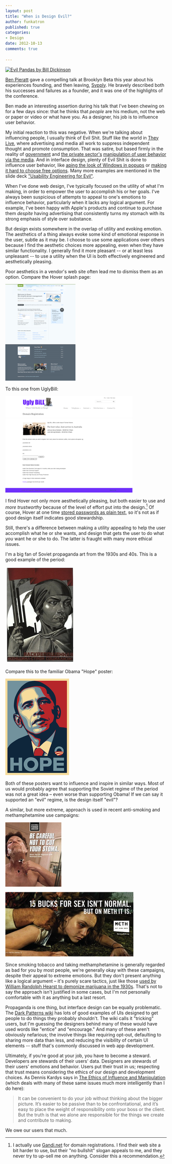 ```yaml
---
layout: post
title: "When is Design Evil?"
author: funkatron
published: true
categories:
- Design
date: 2012-10-13
comments: true

---
```


[![Evil Pandas by Bill Dickinson](http://farm8.staticflickr.com/7067/6902110466_22cdd93c8a_z.jpg)](http://www.flickr.com/photos/skynoir/6902110466/ "Evil Pandas by Bill Dickinson")

[Ben Pieratt](http://pieratt.com/) gave a compelling talk at Brooklyn Beta this year about his experiences founding, and then leaving, [Svpply](http://svpply.com/). He bravely described both his successes and failures as a founder, and it was one of the highlights of the conference.

Ben made an interesting assertion during his talk that I've been chewing on for a few days since: that he thinks that *people* are his medium, not the web or paper or video or what have you. As a designer, his job is to influence user behavior.

My initial reaction to this was negative. When we're talking about influencing people, I usually think of Evil Shit. Stuff like the world in [They Live](http://criticalcommons.org/Members/ccManager/clips/theylivearglasses.mp4/view), where advertising and media all work to suppress independent thought and promote consumption. That was satire, but based firmly in the reality of [government](http://www.boston.com/news/nation/washington/articles/2007/01/28/libby_case_witness_details_art_of_media_manipulation/) and [the private sector's](http://trustmeimlying.com/) [manipulation of user behavior via the media](http://en.wikipedia.org/wiki/Media_manipulation). And in interface design, plenty of Evil Shit is done to influence user behavior, like [aping the look of Windows in popups](http://webcache.googleusercontent.com/search?q=cache:http://news.bbc.co.uk/2/hi/technology/7633402.stm) or [making it hard to choose free options](http://www.stefanwobben.com/persuasion/persuasion-or-deception/). Many more examples are mentioned in the slide deck ["Usability Engineering for Evil"](http://classes.engr.oregonstate.edu/eecs/summer2011/cs352/lecture25-evil.pdf).

When I've done web design, I've typically focused on the utility of what I'm making, in order to empower the user to accomplish his or her goals. I've always been suspicious of attempts to appeal to one's emotions to influence behavior, particularly when it lacks any logical argument. For example, I've been happy with Apple's products and continue to purchase them *despite* having advertising that consistently turns my stomach with its strong emphasis of style over substance.

But design exists somewhere in the overlap of utility and evoking emotion. The aesthetics of a thing always evoke some kind of emotional response in the user, subtle as it may be. I choose to use some applications over others because I find the aesthetic choices more appealing, even when they have similar functionality.  I generally find it more pleasant -- or at least less unpleasant -- to use a utility when the UI is both effectively engineered and aesthetically pleasing.

Poor aesthetics in a vendor's web site often lead me to dismiss them as an option. Compare the Hover splash page:

[!["Hover splash page"](../media/th_hover_splash.png)](../media/hover_splash.png)

To this one from UglyBill:

[!["UglyBill splash page"](../media/th_uglybill_splash.png)](../media/uglybill_splash.png)

I find Hover not only more aesthetically pleasing, but both easier to use and *more trustworthy* because of the level of effort put into the design.[^1] Of course, Hover at one time [stored passwords as plain text](http://peterjs.com/blog/2011/7/14/final-take-on-hovercom-storing-passwords-as-plaintext-and-wh.html), so it's not as if good design itself indicates good stewardship.

[^1]: I actually use [Gandi.net](http://gandi.net) for domain registrations. I find their web site a bit harder to use, but their "no bullshit" slogan appeals to me, and they never try to up-sell me on anything. Consider this a recommendation.

Still, there's a difference between making a utility appealing to help the user accomplish what he or she wants, and design that gets the user to do what *you* want he or she to do. The latter is fraught with many more ethical issues.

I'm a big fan of Soviet propaganda art from the 1930s and 40s. This is a good example of the period:

[!["Liberated woman – build up socialism!"](../media/th_liberatedwoman.jpg)](../media/liberatedwoman.jpg)

Compare this to the familiar Obama "Hope" poster:

[!["Hope"](../media/th_obama-hope-sheppard-feirey1.png)](../media/obama-hope-sheppard-feirey1.jpg)

Both of these posters want to influence and inspire in similar ways. Most of us would probably agree that supporting the Soviet regime of the period was not a great idea – even worse than supporting Obama! If we can say it supported an "evil" regime, is the design itself "evil"?

A similar, but more extreme, approach is used in recent anti-smoking and methamphetamine use campaigns:

[!["Be Careful Not To Cut Your Stoma"](../media/th_CDC-Anti-Smoking-Campaign_2.png)](../media/CDC-Anti-Smoking-Campaign_2.jpeg)

[!["But On Meth It Is"](../media/th_2029.jpg)](../media/2029.jpeg)

Since smoking tobacco and taking methamphetamine is generally regarded as bad for you by most people, we're generally okay with these campaigns, despite their appeal to extreme emotions. But they don't present anything like a logical argument – it's purely scare tactics, just like those [used by William Randolph Hearst to demonize marijuana in the 1930s](http://en.wikipedia.org/wiki/Legal_history_of_cannabis_in_the_United_States#Marijuana_Tax_Act_.281937.29). That's not to say the approach isn't justified in some cases, but I'm not personally comfortable with it as anything but a last resort.

Propaganda is one thing, but interface design can be equally problematic. The [Dark Patterns wiki](http://wiki.darkpatterns.org) has lots of good examples of UIs designed to get people to do things they probably shouldn't. The wiki calls it "tricking" users, but I'm guessing the designers behind many of these would have used words like "entice" and "encourage." And many of these aren't obviously nefarious; the involve things like requiring opt-out, defaulting to sharing more data than less, and reducing the visibility of certain UI elements -- stuff that's commonly discussed in web app development.

Ultimately, if you're good at your job, you have to become a steward. Developers are stewards of their users' data. Designers are stewards of their users' emotions and behavior. Users put their trust in us; respecting that trust means considering the ethics of our design and development choices. As Dennis Kardys says in [The Ethics of Influence and Manipulation](http://www.robotregime.com/index.php/articles/view/influence/) (which deals with many of these same issues much more intelligently than I do here):

> It can be convenient to do your job without thinking about the bigger picture. It’s easier to be passive than to be confrontational, and it’s easy to place the weight of responsibility onto your boss or the client. But the truth is that we alone are responsible for the things we create and contribute to making.

We owe our users that much.